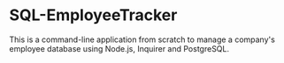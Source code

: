# SQL-EmployeeTracker
This is a command-line application from scratch to manage a company's employee database using Node.js, Inquirer and PostgreSQL.
